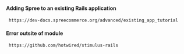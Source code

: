 #### Adding Spree to an existing Rails application
`` 
  https://dev-docs.spreecommerce.org/advanced/existing_app_tutorial
``
#### Error outsite of module 
`` 
  https://github.com/hotwired/stimulus-rails
``
